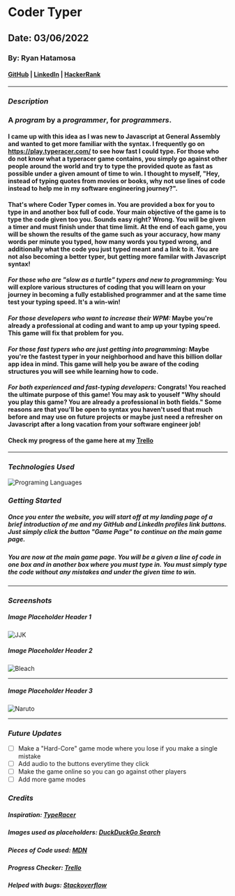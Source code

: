 # Coder Typer

## Date: 03/06/2022

### By: Ryan Hatamosa

#### [GitHub](https://github.com/PinoyColada) | [LinkedIn](https://www.linkedin.com/in/ryan-hatamosa-ab9989156/) | [HackerRank](https://www.hackerrank.com/pinoydol_colada)
***

### ***Description***
### A ___program___ by a ___programmer___, for ___programmers___.
#### I came up with this idea as I was new to Javascript at General Assembly and wanted to get more familiar with the syntax. I frequently go on https://play.typeracer.com/ to see how fast I could type. For those who do not know what a typeracer game contains, you simply go against other people around the world and try to type the provided quote as fast as possible under a given amount of time to win. I thought to myself, "Hey, instead of typing quotes from movies or books, why not use lines of code instead to help me in my software engineering journey?".
#### That's where Coder Typer comes in. You are provided a box for you to type in and another box full of code. Your main objective of the game is to type the code given too you. Sounds easy right? Wrong. You will be given a timer and must finish under that time limit. At the end of each game, you will be shown the results of the game such as your accuracy, how many words per minute you typed, how many words you typed wrong, and additionally what the code you just typed meant and a link to it. You are not also becoming a better typer, but getting more familar with Javascript syntax!
#### ***For those who are "slow as a turtle" typers and new to programming:*** You will explore various structures of coding that you will learn on your journey in becoming a fully established programmer and at the same time test your typing speed. It's a win-win!
#### ***For those developers who want to increase their WPM:*** Maybe you're already a professional at coding and want to amp up your typing speed. This game will fix that problem for you.
#### ***For those fast typers who are just getting into programming:*** Maybe you're the fastest typer in your neighborhood and have this billion dollar app idea in mind. This game will help you be aware of the coding structures you will see while learning how to code.
#### ***For both experienced and fast-typing developers:*** Congrats! You reached the ultimate purpose of this game! You may ask to youself "Why should you play this game? You are already a professional in both fields." Some reasons are that you'll be open to syntax you haven't used that much before and may use on future projects or maybe just need a refresher on Javascript after a long vacation from your software engineer job!
#### Check my progress of the game here at my [Trello](https://trello.com/b/f3drJQFz/code-typing-game)
***

### ***Technologies Used***

![Programing Languages](https://fiverr-res.cloudinary.com/images/t_main1,q_auto,f_auto,q_auto,f_auto/gigs/103827197/original/cb380c47fe8c75aff569b6afd91769850805b20a/help-you-with-your-html-css-javascript-projects.png)


### ***Getting Started***

##### Once you enter the website, you will start off at my landing page of a brief introduction of me and my GitHub and LinkedIn profiles link buttons. Just simply click the button "Game Page" to continue on the main game page.
##### You are now at the main game page. You will be a given a line of code in one box and in another box where you must type in. You must simply type the code without any mistakes and under the given time to win.
***

### ***Screenshots***

##### ___Image Placeholder Header 1___
![JJK](https://external-content.duckduckgo.com/iu/?u=https%3A%2F%2Fsomoskudasai.com%2Fwp-content%2Fuploads%2F2020%2F08%2Fjujutsu.jpg&f=1&nofb=1)

##### ___Image Placeholder Header 2___
![Bleach](https://external-content.duckduckgo.com/iu/?u=https%3A%2F%2Fmangathrill.com%2Fwp-content%2Fuploads%2F2019%2F11%2Fich.png&f=1&nofb=1)
***

##### ___Image Placeholder Header 3___
![Naruto](https://external-content.duckduckgo.com/iu/?u=https%3A%2F%2Fstatic3.cbrimages.com%2Fwordpress%2Fwp-content%2Fuploads%2F2020%2F01%2FNaruto.jpg&f=1&nofb=1)
***

### ***Future Updates***
- [ ] Make a "Hard-Core" game mode where you lose if you make a single mistake
- [ ] Add audio to the buttons everytime they click
- [ ] Make the game online so you can go against other players
- [ ] Add more game modes

### ***Credits***

##### Inspiration: [TypeRacer](https://play.typeracer.com/)

##### Images used as placeholders: [DuckDuckGo Search](http://www.duckduckgo.com)

##### Pieces of Code used: [MDN](https://developer.mozilla.org/en-US/)

##### Progress Checker: [Trello](https://trello.com/en-US)

##### Helped with bugs: [Stackoverflow](https://stackoverflow.com/)


